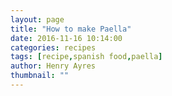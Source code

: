 ```yaml
---
layout: page
title: "How to make Paella"
date: 2016-11-16 10:14:00
categories: recipes 
tags: [recipe,spanish food,paella]
author: Henry Ayres
thumbnail: ""
---
```


